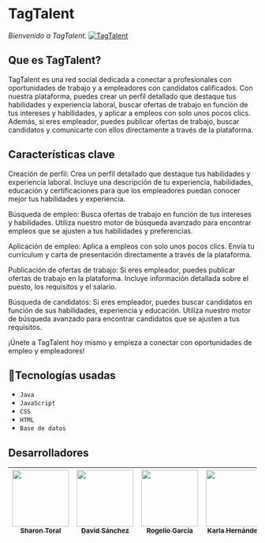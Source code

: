 # TagTalent
<em> Bienvenido a TagTalent.</em>
<a href="https://github.com/BelSharon/proyecto-integrador"><img src="https://i.postimg.cc/3RWtdzGq/logo2.png" alt="TagTalent"></a>
## Que es TagTalent?
TagTalent es una red social dedicada a conectar a profesionales con oportunidades de trabajo y a empleadores con candidatos calificados. Con nuestra plataforma, puedes crear un perfil detallado que destaque tus habilidades y experiencia laboral, buscar ofertas de trabajo en función de tus intereses y habilidades, y aplicar a empleos con solo unos pocos clics. Además, si eres empleador, puedes publicar ofertas de trabajo, buscar candidatos y comunicarte con ellos directamente a través de la plataforma.

## Características clave
Creación de perfil: Crea un perfil detallado que destaque tus habilidades y experiencia laboral. Incluye una descripción de tu experiencia, habilidades, educación y certificaciones para que los empleadores puedan conocer mejor
tus habilidades y experiencia.

Búsqueda de empleo: Busca ofertas de trabajo en función de tus intereses y habilidades. Utiliza nuestro motor de búsqueda avanzado para encontrar empleos que se ajusten a tus habilidades y preferencias.

Aplicación de empleo: Aplica a empleos con solo unos pocos clics. Envía tu currículum y carta de presentación directamente a través de la plataforma.

Publicación de ofertas de trabajo: Si eres empleador, puedes publicar ofertas de trabajo en la plataforma. Incluye información detallada sobre el puesto, los requisitos y el salario.

Búsqueda de candidatos: Si eres empleador, puedes buscar candidatos en función de sus habilidades, experiencia y educación. Utiliza nuestro motor de búsqueda avanzado para encontrar candidatos que se ajusten a tus requisitos.

¡Únete a TagTalent hoy mismo y empieza a conectar con oportunidades de empleo y empleadores!

## :hammer:Tecnologías usadas

- `Java`
- `JavaScript`
- `CSS`
- `HTML`
- `Base de datos`
  

## Desarrolladores
| [<img src="https://avatars.githubusercontent.com/u/116234210?v=4" width=115><br><sub>Sharon Toral</sub>](https://github.com/BelSharon) |  [<img src="https://avatars.githubusercontent.com/u/107715111?v=4" width=115><br><sub>David Sánchez</sub>](https://github.com/DavidESV7) |  [<img src="https://avatars.githubusercontent.com/u/44250690?v=4" width=115><br><sub>Rogelio García</sub>](https://github.com/Rogergarciahdz) |  [<img src="https://avatars.githubusercontent.com/u/119544964?v=4" width=115><br><sub>Karla Hernández</sub>](https://github.com/KarliiAndy) |  [<img src="https://avatars.githubusercontent.com/u/105260133?v=4" width=115><br><sub>Carlos Galván</sub>](https://github.com/Charlygal18) |  [<img src="https://avatars.githubusercontent.com/u/119544178?v=4" width=115><br><sub>Arely López</sub>](https://github.com/Arelylc1) |
| :---: | :---: | :---: | :---: | :---: | :---: |



